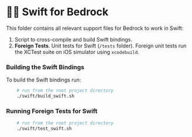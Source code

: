 # 🐦‍🔥 Swift for Bedrock

This folder contains all relevant support files for Bedrock to work in Swift:

1. Script to cross-compile and build Swift bindings.
2. **Foreign Tests**. Unit tests for Swift (`/tests` folder). Foreign unit tests run the XCTest suite on iOS simulator using `xcodebuild`.

### Building the Swift Bindings

To build the Swift bindings run:

```bash
    # run from the root project directory
    ./swift/build_swift.sh
```

### Running Foreign Tests for Swift

```bash
    # run from the root project directory
    ./swift/test_swift.sh
```
